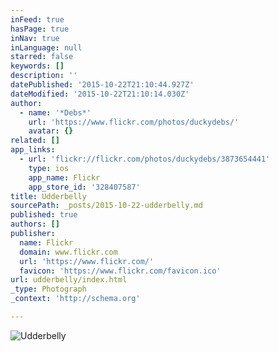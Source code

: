 ```yaml
---
inFeed: true
hasPage: true
inNav: true
inLanguage: null
starred: false
keywords: []
description: ''
datePublished: '2015-10-22T21:10:44.927Z'
dateModified: '2015-10-22T21:10:14.030Z'
author:
  - name: '*Debs*'
    url: 'https://www.flickr.com/photos/duckydebs/'
    avatar: {}
related: []
app_links:
  - url: 'flickr://flickr.com/photos/duckydebs/3873654441'
    type: ios
    app_name: Flickr
    app_store_id: '328407587'
title: Udderbelly
sourcePath: _posts/2015-10-22-udderbelly.md
published: true
authors: []
publisher:
  name: Flickr
  domain: www.flickr.com
  url: 'https://www.flickr.com/'
  favicon: 'https://www.flickr.com/favicon.ico'
url: udderbelly/index.html
_type: Photograph
_context: 'http://schema.org'

---
```

![Udderbelly](https://farm3.staticflickr.com/2473/3873654441_8da351f094_b.jpg)